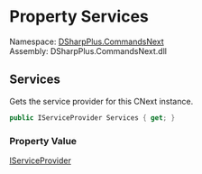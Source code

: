 # Property Services

Namespace: [DSharpPlus.CommandsNext](DSharpPlus.CommandsNext.md)  
Assembly: DSharpPlus.CommandsNext.dll

## <a id="DSharpPlus_CommandsNext_CommandContext_Services"></a>Services

Gets the service provider for this CNext instance.

```csharp
public IServiceProvider Services { get; }
```

### Property Value

[IServiceProvider](https://learn.microsoft.com/dotnet/api/system.iserviceprovider)

